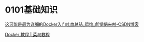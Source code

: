 # 0101基础知识

[这可能是最为详细的Docker入门吐血总结_运维_彪锅锅来啦-CSDN博客](https://blog.csdn.net/deng624796905/article/details/86493330)

[Docker 教程 | 菜鸟教程](https://www.runoob.com/docker/docker-tutorial.html)